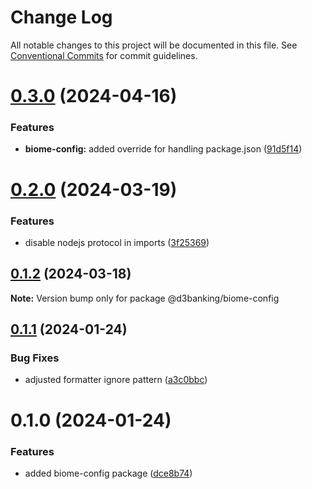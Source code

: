 # Change Log

All notable changes to this project will be documented in this file.
See [Conventional Commits](https://conventionalcommits.org) for commit guidelines.

# [0.3.0](https://github.com/LodoSoftware/javascript-style-guide/compare/@d3banking/biome-config@0.2.0...@d3banking/biome-config@0.3.0) (2024-04-16)

### Features

- **biome-config:** added override for handling package.json ([91d5f14](https://github.com/LodoSoftware/javascript-style-guide/commit/91d5f14376446e0001f0d3760c4085d367af58ca))

# [0.2.0](https://github.com/LodoSoftware/javascript-style-guide/compare/@d3banking/biome-config@0.1.2...@d3banking/biome-config@0.2.0) (2024-03-19)

### Features

- disable nodejs protocol in imports ([3f25369](https://github.com/LodoSoftware/javascript-style-guide/commit/3f25369547a44cbfdd145d27ba0e07a0fee3ad50))

## [0.1.2](https://github.com/LodoSoftware/javascript-style-guide/compare/@d3banking/biome-config@0.1.1...@d3banking/biome-config@0.1.2) (2024-03-18)

**Note:** Version bump only for package @d3banking/biome-config

## [0.1.1](https://github.com/LodoSoftware/javascript-style-guide/compare/@d3banking/biome-config@0.1.0...@d3banking/biome-config@0.1.1) (2024-01-24)

### Bug Fixes

- adjusted formatter ignore pattern ([a3c0bbc](https://github.com/LodoSoftware/javascript-style-guide/commit/a3c0bbc1f4b654ab955729c468a5c92bab123898))

# 0.1.0 (2024-01-24)

### Features

- added biome-config package ([dce8b74](https://github.com/LodoSoftware/javascript-style-guide/commit/dce8b74566823d1d54924b4729e3db72ec77234e))
